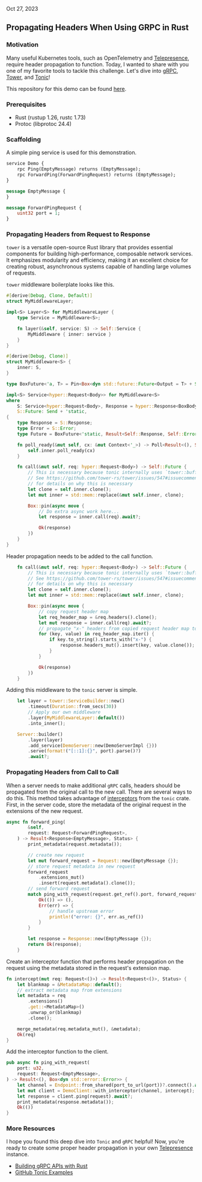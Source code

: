 Oct 27, 2023

## Propagating Headers When Using GRPC in Rust

### Motivation
Many useful Kubernetes tools, such as OpenTelemetry and [Telepresence](https://www.getambassador.io/products/telepresence), require header propagation to function. Today, I wanted to share with you one of my favorite tools to tackle this challenge. Let's dive into [gRPC](https://grpc.io/docs/what-is-grpc/introduction/), [Tower](https://docs.rs/tower/latest/tower/), and [Tonic](https://docs.rs/tonic/latest/tonic/)! 

This repository for this demo can be found [here](https://github.com/njayp/rust-tonic-header-propagation).

### Prerequisites

- Rust (rustup 1.26, rustc 1.73)
- Protoc (libprotoc 24.4)

### Scaffolding

A simple ping service is used for this demonstration.

```proto
service Demo {
    rpc Ping(EmptyMessage) returns (EmptyMessage);
    rpc ForwardPing(ForwardPingRequest) returns (EmptyMessage);
}

message EmptyMessage {
}

message ForwardPingRequest {
    uint32 port = 1;
}
```

### Propagating Headers from Request to Response

`tower` is a versatile open-source Rust library that provides essential components for building high-performance, composable network services. It emphasizes modularity and efficiency, making it an excellent choice for creating robust, asynchronous systems capable of handling large volumes of requests.

`tower` middleware boilerplate looks like this.

```rust
#[derive(Debug, Clone, Default)]
struct MyMiddlewareLayer;

impl<S> Layer<S> for MyMiddlewareLayer {
    type Service = MyMiddleware<S>;

    fn layer(&self, service: S) -> Self::Service {
        MyMiddleware { inner: service }
    }
}

#[derive(Debug, Clone)]
struct MyMiddleware<S> {
    inner: S,
}

type BoxFuture<'a, T> = Pin<Box<dyn std::future::Future<Output = T> + Send + 'a>>;

impl<S> Service<hyper::Request<Body>> for MyMiddleware<S>
where
    S: Service<hyper::Request<Body>, Response = hyper::Response<BoxBody>> + Clone + Send + 'static,
    S::Future: Send + 'static,
{
    type Response = S::Response;
    type Error = S::Error;
    type Future = BoxFuture<'static, Result<Self::Response, Self::Error>>;

    fn poll_ready(&mut self, cx: &mut Context<'_>) -> Poll<Result<(), Self::Error>> {
        self.inner.poll_ready(cx)
    }

    fn call(&mut self, req: hyper::Request<Body>) -> Self::Future {
        // This is necessary because tonic internally uses `tower::buffer::Buffer`.
        // See https://github.com/tower-rs/tower/issues/547#issuecomment-767629149
        // for details on why this is necessary
        let clone = self.inner.clone();
        let mut inner = std::mem::replace(&mut self.inner, clone);

        Box::pin(async move {
            // Do extra async work here...
            let response = inner.call(req).await?;

            Ok(response)
        })
    }
}
```

Header propagation needs to be added to the call function.

```rust
    fn call(&mut self, req: hyper::Request<Body>) -> Self::Future {
        // This is necessary because tonic internally uses `tower::buffer::Buffer`.
        // See https://github.com/tower-rs/tower/issues/547#issuecomment-767629149
        // for details on why this is necessary
        let clone = self.inner.clone();
        let mut inner = std::mem::replace(&mut self.inner, clone);

        Box::pin(async move {
            // copy request header map
            let req_header_map = &req.headers().clone();
            let mut response = inner.call(req).await?;
            // propagate "x-" headers from copied request header map to response header map
            for (key, value) in req_header_map.iter() {
                if key.to_string().starts_with("x-") {
                    response.headers_mut().insert(key, value.clone());
                }
            }

            Ok(response)
        })
    }
```

Adding this middleware to the `tonic` server is simple.

```rust
    let layer = tower::ServiceBuilder::new()
        .timeout(Duration::from_secs(30))
        // Apply our own middleware
        .layer(MyMiddlewareLayer::default())
        .into_inner();

    Server::builder()
        .layer(layer)
        .add_service(DemoServer::new(DemoServerImpl {}))
        .serve(format!("[::1]:{}", port).parse()?)
        .await?;
```

### Propagating Headers from Call to Call

When a server needs to make additional `gRPC` calls, headers should be propagated from the original call to the new call. There are several ways to do this. This method takes advantage of [interceptors](https://docs.rs/tonic/latest/tonic/service/interceptor/trait.Interceptor.html) from the `tonic` crate. First, in the server code, store the metadata of the original request in the extensions of the new request.

```rust
async fn forward_ping(
        &self,
        request: Request<ForwardPingRequest>,
    ) -> Result<Response<EmptyMessage>, Status> {
        print_metadata(request.metadata());

        // create new request
        let mut forward_request = Request::new(EmptyMessage {});
        // store request metadata in new request
        forward_request
            .extensions_mut()
            .insert(request.metadata().clone());
        // send forward request
        match ping_with_request(request.get_ref().port, forward_request).await {
            Ok(()) => (),
            Err(err) => {
                // handle upstream error
                println!("error: {}", err.as_ref())
            }
        }

        let response = Response::new(EmptyMessage {});
        return Ok(response);
    }
```

Create an interceptor function that performs header propagation on the request using the metadata stored in the request's extension map.

```rust
fn intercept(mut req: Request<()>) -> Result<Request<()>, Status> {
    let blankmap = &MetadataMap::default();
    // extract metadata map from extensions
    let metadata = req
        .extensions()
        .get::<MetadataMap>()
        .unwrap_or(blankmap)
        .clone();

    merge_metadata(req.metadata_mut(), &metadata);
    Ok(req)
}
```

Add the interceptor function to the client.

```rust
pub async fn ping_with_request(
    port: u32,
    request: Request<EmptyMessage>,
) -> Result<(), Box<dyn std::error::Error>> {
    let channel = Endpoint::from_shared(port_to_url(port))?.connect().await?;
    let mut client = DemoClient::with_interceptor(channel, intercept);
    let response = client.ping(request).await?;
    print_metadata(response.metadata());
    Ok(())
}
```

### More Resources
I hope you found this deep dive into `Tonic` and `gRPC` helpful! Now, you're ready to create some proper header propagation in your own [Telepresence](https://www.getambassador.io/products/telepresence) instance.

- [Building gRPC APIs with Rust](https://konghq.com/blog/engineering/building-grpc-apis-with-rust)
- [GitHub Tonic Examples](https://github.com/hyperium/tonic/blob/master/examples/src/tower/server.rs)